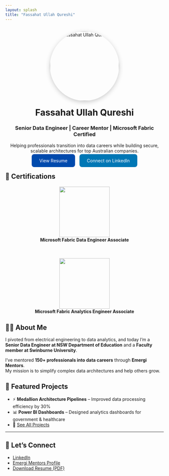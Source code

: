 ```yaml
---
layout: splash
title: "Fassahat Ullah Qureshi"
---
```


<div style="text-align:center; margin-top:30px;">
  <img src="/assets/images/profile.jpg" alt="Fassahat Ullah Qureshi" style="border-radius:50%; width:220px; box-shadow:0px 4px 15px rgba(0,0,0,0.2);">
  <h1 style="margin-top:20px;">Fassahat Ullah Qureshi</h1>
  <h3>Senior Data Engineer | Career Mentor | Microsoft Fabric Certified</h3>
  <p>Helping professionals transition into data careers while building secure, scalable architectures for top Australian companies.</p>
  <a href="/resume" style="background:#004aad; color:white; padding:12px 24px; border-radius:8px; text-decoration:none; margin-right:10px;">View Resume</a>
  <a href="https://www.linkedin.com/in/fassahatqureshi/" style="background:#0077b5; color:white; padding:12px 24px; border-radius:8px; text-decoration:none;">Connect on LinkedIn</a>
</div>


## 📜 Certifications

<div style="display:flex;justify-content:center;gap:50px;flex-wrap:wrap; margin-top:20px;">
  <div style="text-align:center;">
    <img src="/assets/images/microsoft-fabric-data-engineer.png" width="160"><br>
    <strong>Microsoft Fabric Data Engineer Associate</strong>
  </div>
  <div style="text-align:center;">
    <img src="/assets/images/microsoft-fabric-analytics-engineer.png" width="160"><br>
    <strong>Microsoft Fabric Analytics Engineer Associate</strong>
  </div>
</div>

## 👨‍💻 About Me
I pivoted from electrical engineering to data analytics, and today I’m a **Senior Data Engineer at NSW Department of Education** and a **Faculty member at Swinburne University**.  

I’ve mentored **150+ professionals into data careers** through **Emergi Mentors**.  
My mission is to simplify complex data architectures and help others grow.



## 📂 Featured Projects
- ⚡ **Medallion Architecture Pipelines** – Improved data processing efficiency by 30%  
- 📊 **Power BI Dashboards** – Designed analytics dashboards for government & healthcare  
- 🔗 [See All Projects](/projects)  

---

## 🔗 Let’s Connect
- [LinkedIn](https://www.linkedin.com/in/fassahatqureshi/)  
- [Emergi Mentors Profile](https://emergimentors.com.au/mentor-profile/fassahat-ullah-qureshi)  
- [Download Resume (PDF)](/Profile.pdf)  


